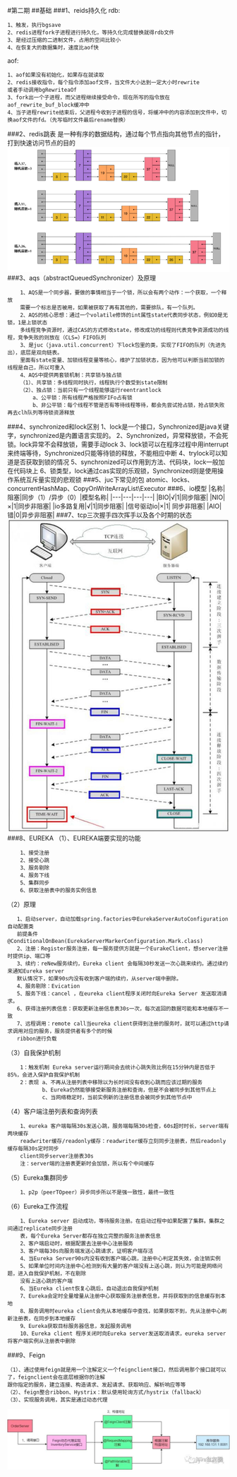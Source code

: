 #第二期
##基础
###1、reids持久化
rdb:

    1、触发，执行bgsave
    2、redis进程fork子进程进行持久化，等持久化完成替换就得rdb文件
    3、是经过压缩的二进制文件，占用的空间比较小
    4、在恢复大的数据集时，速度比aof快
aof:

    1、aof如果没有初始化，如果存在就读取
    2、redis接收指令，每个指令添加aof文件，当文件大小达到一定大小时rewrite
    或者手动调用bgRewriteaOf
    3、fork出一个子进程，而父进程继续接受命令，现在所写的指令放在aof_rewrite_buf_block缓冲中
    4、当子进程rewrite结束后，父进程今收到子进程的信号，将缓冲中的内容添加到文件中，切换aof文件的fd。（先写临时文件最后rename替换）
###2、redis跳表
是一种有序的数据结构，通过每个节点指向其他节点的指针，打到快速访问节点的目的
![跳表](/image/skipList.png)
###3、aqs（abstractQueuedSynchronizer）及原理
        
        1、AQS是一个同步器，要做的事情相当于一个锁，所以会有两个动作：一个获取，一个释放
        需要一个标志是否被用，如果被获取了再有其他的，需要排队，有一个队列。
        2、AQS的核心思想：通过一个volatile修饰的int属性state代表同步状态，例如0是无锁，1是上锁状态
        多线程竞争资源时，通过CAS的方式修改state，修改成功的线程则代表竞争资源成功的线程，竞争失败的则放在（CLS=）FIFO队列
        3、是juc（java.util.concurrent）下lock包里的类，实现了FIFO的队列（先进先出），底层是双向链表。
        里面有state变量、加锁线程变量等核心，维护了加锁状态，因为他可以判断当前加锁的线程是自己，所以可重入
        4、AQS中提供两套锁机制：共享锁与独占锁
        （1）、共享锁：多线程同时执行，线程执行个数受到state限制
        （2）、独占锁：当前只有一个线程能够运行reentrantlock
            a、公平锁：所有线程严格按照FIFo占有锁
            b、非公平锁：每个线程不管是否有等待线程等待，都会先尝试抢占锁，抢占锁失败再去clh队列等待锁资源释放
###4、synchronized和lock区别
        1、lock是一个接口，Synchronized是java关键字，synchronized是内置语言实现的。
        2、Synchronized，异常释放锁，不会死锁。lock异常不会释放锁，需要手动lock
        3、lock锁可以在程序过程中用interrupt来终端等待，Synchronized只能等待锁的释放，不能相应中断
        4、trylock可以知道是否获取到锁的情况
        5、synchronized可以作用到方法、代码块，lock一般加在代码块上
        6、锁类型，lock通过cas实现的乐观锁，Synchronized则是使用操作系统互斥量实现的悲观锁
###5、juc下常见的包
    atomic、locks、concurrentHashMap、CopyOnWriteArrayList\Executor
###6、io模型
|名称|阻塞|同步（1）/异步（0）|模型名称| 
|---|---|---|---|
|BIO|√|1|同步阻塞|
|NIO|×|1|同步非阻塞|
|io多路复用|√|1|同步阻塞|
|信号驱动io|×|1| 同步非阻塞|
|AIO|错|0|异步非阻塞|
###7、tcp三次握手四次挥手以及各个时期的状态
![tcp协议](/image/tcp.jpeg)
###8、EUREKA
 （1）、EUREKA端要实现的功能
        
        1、接受注册
        2、接受心跳
        3、服务剔除
        4、服务下线
        5、集群同步
        6、获取注册表中的服务实例信息
（2）原理
       
       1、启动server，自动加载spring.factories中EurekaServerAutoConfiguration自动配置类
       前提条件@ConditionalOnBean(EurekaServerMarkerConfiguration.Mark.class)
       2、注册：Register服务注册，每一服务提供方就是一个EurakeClient，想server注册时提供ip、端口等
       3、续约：reNew服务续约，Eureka client 会每隔30秒发送一次心跳来续约。通过续约来通知Eureka server
       默认情况下，如果90s内没有收到客户端的续约，从server端中删除。
       4、服务剔除：Evication
       5、服务下线：cancel ，在eureka client程序关闭时向Eureka Server 发送取消请求。
       6、获得注册列表信息：获取更新注册信息表30s一次，每次返回的数据可能和本地缓存不一致
       7、远程调用：remote call当eureka client获得到注册的服务时，就可以通过http请求调用对应的服务，服务提供者有多个的时候
       ribbon进行负载
（3）自我保护机制

        1：触发机制 Eureka server运行期间会去统计心跳失败比例在15分钟内是否低于85%，会进入保护自我保护机制
        2：表现 a、不再从注册列表中移除以为长时间没有收到心跳而应该过期的服务
               b、Eureka仍然能够接受新服务注册和查询，但是不会被同步到其他节点上
               c、当网络稳定时，当前实例新的注册信息会被同步到其他节点中
（4）客户端注册列表和查询列表

        1、eureka 客户端每隔30s发送心跳，服务端每隔30s检查，60s超时时长，server端有两块缓存
        readwriter缓存/readonly缓存：readwriter缓存立刻同步注册表，然后readonly缓存每隔30s定时同步
        client同步server注册表30s
        注：server端的注册表更新时会加锁，所以有个中间缓存
（5）Eureka集群同步
        
        1、p2p（peerTOpeer）异步同步所以不是强一致性，最终一致性                
（6）Eureka工作流程
        
        1、Eureka server 启动成功，等待服务注册。在启动过程中如果配置了集群。集群之间通过replicate同步注册
        表，每个Eureka Server都存在独立完整的服务注册表信息
        2、客户端启动时，根据配置去注册中心注册服务
        3、客户端每30s向服务端发送心跳请求，证明客户端存活
        4、当Eureka Server90s内没有收到客户端心跳，注册中心判定其失效，会注销实例
        5、如果单位时间内注册中心检测到有大量的客户端没有上送心跳，则认为可能是网络问题，进入自我保护机制，不在剔除
        没有上送心跳的客户端
        6、当Eureka client恢复心跳后，自动退出自我保护机制
        7、Eureka会定时全量增量从注册中心获取服务注册表信息，并将获取到的信息缓存到本地
        8、服务调用时eureka client会先从本地缓存中查找，如果获取不到，先从注册中心刷新注册表，在同步到本地缓存
        9、Eureka获取目标服务器信息，发起服务调用
        10、Eureka client 程序关闭时向Eureka server发送取消请求，eureka server将客户端实例从注册表中删除
###9、Feign 

    （1）、通过使用feign就是用一个注解定义一个feignclient接口，然后调用那个接口就可以了，feignclient会在底层根据你的注解
    跟你指定的服务，建立连接、构造请求、发起请求、获取响应、解析响应等等  
    （2）、feign整合ribbon、Hystrix：默认使用轮询方式/hystrix（fallback）
    （3）、实现服务调用，其实是通过动态代理
   ![Feign](/image/feign.jpg)


               
                
           
       
   

      

    